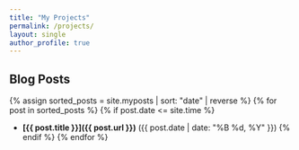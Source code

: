 ```yaml
---
title: "My Projects"
permalink: /projects/
layout: single
author_profile: true
---
```


## Blog Posts

{% assign sorted_posts = site.myposts | sort: "date" | reverse %}
{% for post in sorted_posts %}
  {% if post.date <= site.time %}
  - **[{{ post.title }}]({{ post.url }})** ({{ post.date | date: "%B %d, %Y" }})
  {% endif %}
{% endfor %}
